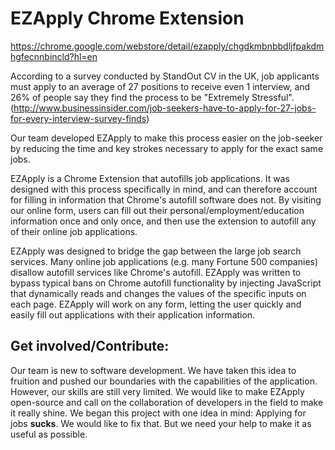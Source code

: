 # EZApply Chrome Extension
https://chrome.google.com/webstore/detail/ezapply/chgdkmbnbbdljfpakdmhgfecnnbincld?hl=en

According to a survey conducted by StandOut CV in the UK, job applicants must apply to an average of 27 positions to receive even 1 interview, and 26% of people say they find the process to be "Extremely Stressful". 
(http://www.businessinsider.com/job-seekers-have-to-apply-for-27-jobs-for-every-interview-survey-finds)

Our team developed EZApply to make this process easier on the job-seeker by reducing the time and key strokes necessary to apply for the exact same jobs.

EZApply is a Chrome Extension that autofills job applications. It was designed with this process specifically in mind, and can therefore account for filling in information that Chrome's autofill software does not. By visiting our online form, users can fill out their personal/employment/education information once and only once, and then use the extension to autofill any of their online job applications.

EZApply was designed to bridge the gap between the large job search services. Many online job applications (e.g. many Fortune 500 companies) disallow autofill services like Chrome's autofill. EZApply was written to bypass typical bans on Chrome autofill functionality by injecting JavaScript that dynamically reads and changes the values of the specific inputs on each page. EZApply will work on any form, letting the user quickly and easily fill out applications with their application information. 

## Get involved/Contribute: 
Our team is new to software development. We have taken this idea to fruition and pushed our boundaries with the capabilities of the application. However, our skills are still very limited. We would like to make EZApply open-source and call on the collaboration of developers in the field to make it really shine. 
We began this project with one idea in mind: Applying for jobs **sucks**. We would like to fix that. But we need your help to make it as useful as possible.
